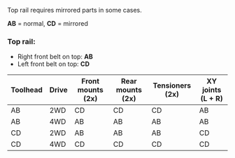 Top rail requires mirrored parts in some cases.

**AB** = normal, **CD** = mirrored

### Top rail:
- Right front belt on top: **AB**
- Left front belt on top: **CD**

|Toolhead|Drive|Front mounts (2x)|Rear mounts (2x)|Tensioners (2x)|XY joints (L + R)|
|---|---|---|---|---|---|
|AB|2WD|CD|CD|CD|AB|
|AB|4WD|AB|AB|AB|AB|
|CD|2WD|AB|AB|AB|CD|
|CD|4WD|CD|CD|CD|CD|
